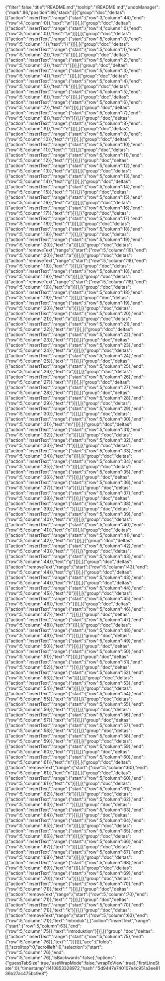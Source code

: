 {"filter":false,"title":"README.md","tooltip":"/README.md","undoManager":{"mark":86,"position":86,"stack":[[{"group":"doc","deltas":[{"action":"insertText","range":{"start":{"row":3,"column":44},"end":{"row":4,"column":0}},"text":"\n"}]}],[{"group":"doc","deltas":[{"action":"insertText","range":{"start":{"row":4,"column":0},"end":{"row":5,"column":0}},"text":"\n"}]}],[{"group":"doc","deltas":[{"action":"insertText","range":{"start":{"row":5,"column":0},"end":{"row":5,"column":1}},"text":"H"}]}],[{"group":"doc","deltas":[{"action":"insertText","range":{"start":{"row":5,"column":1},"end":{"row":5,"column":2}},"text":"ä"}]}],[{"group":"doc","deltas":[{"action":"insertText","range":{"start":{"row":5,"column":2},"end":{"row":5,"column":3}},"text":"r"}]}],[{"group":"doc","deltas":[{"action":"insertText","range":{"start":{"row":5,"column":3},"end":{"row":5,"column":4}},"text":" "}]}],[{"group":"doc","deltas":[{"action":"insertText","range":{"start":{"row":5,"column":4},"end":{"row":5,"column":5}},"text":"k"}]}],[{"group":"doc","deltas":[{"action":"insertText","range":{"start":{"row":5,"column":5},"end":{"row":5,"column":6}},"text":"o"}]}],[{"group":"doc","deltas":[{"action":"insertText","range":{"start":{"row":5,"column":6},"end":{"row":5,"column":7}},"text":"m"}]}],[{"group":"doc","deltas":[{"action":"insertText","range":{"start":{"row":5,"column":7},"end":{"row":5,"column":8}},"text":"m"}]}],[{"group":"doc","deltas":[{"action":"insertText","range":{"start":{"row":5,"column":8},"end":{"row":5,"column":9}},"text":"e"}]}],[{"group":"doc","deltas":[{"action":"insertText","range":{"start":{"row":5,"column":9},"end":{"row":5,"column":10}},"text":"r"}]}],[{"group":"doc","deltas":[{"action":"insertText","range":{"start":{"row":5,"column":10},"end":{"row":5,"column":11}},"text":" "}]}],[{"group":"doc","deltas":[{"action":"insertText","range":{"start":{"row":5,"column":11},"end":{"row":5,"column":12}},"text":"j"}]}],[{"group":"doc","deltas":[{"action":"insertText","range":{"start":{"row":5,"column":12},"end":{"row":5,"column":13}},"text":"a"}]}],[{"group":"doc","deltas":[{"action":"insertText","range":{"start":{"row":5,"column":13},"end":{"row":5,"column":14}},"text":"g"}]}],[{"group":"doc","deltas":[{"action":"insertText","range":{"start":{"row":5,"column":14},"end":{"row":5,"column":15}},"text":" "}]}],[{"group":"doc","deltas":[{"action":"insertText","range":{"start":{"row":5,"column":15},"end":{"row":5,"column":16}},"text":"a"}]}],[{"group":"doc","deltas":[{"action":"insertText","range":{"start":{"row":5,"column":16},"end":{"row":5,"column":17}},"text":"t"}]}],[{"group":"doc","deltas":[{"action":"insertText","range":{"start":{"row":5,"column":17},"end":{"row":5,"column":18}},"text":"t"}]}],[{"group":"doc","deltas":[{"action":"insertText","range":{"start":{"row":5,"column":18},"end":{"row":5,"column":19}},"text":" "}]}],[{"group":"doc","deltas":[{"action":"insertText","range":{"start":{"row":5,"column":19},"end":{"row":5,"column":20}},"text":"a"}]}],[{"group":"doc","deltas":[{"action":"removeText","range":{"start":{"row":5,"column":19},"end":{"row":5,"column":20}},"text":"a"}]}],[{"group":"doc","deltas":[{"action":"removeText","range":{"start":{"row":5,"column":18},"end":{"row":5,"column":19}},"text":" "}]}],[{"group":"doc","deltas":[{"action":"insertText","range":{"start":{"row":5,"column":18},"end":{"row":5,"column":19}},"text":"s"}]}],[{"group":"doc","deltas":[{"action":"removeText","range":{"start":{"row":5,"column":18},"end":{"row":5,"column":19}},"text":"s"}]}],[{"group":"doc","deltas":[{"action":"insertText","range":{"start":{"row":5,"column":18},"end":{"row":5,"column":19}},"text":" "}]}],[{"group":"doc","deltas":[{"action":"insertText","range":{"start":{"row":5,"column":19},"end":{"row":5,"column":20}},"text":"s"}]}],[{"group":"doc","deltas":[{"action":"insertText","range":{"start":{"row":5,"column":20},"end":{"row":5,"column":21}},"text":"a"}]}],[{"group":"doc","deltas":[{"action":"insertText","range":{"start":{"row":5,"column":21},"end":{"row":5,"column":22}},"text":"m"}]}],[{"group":"doc","deltas":[{"action":"insertText","range":{"start":{"row":5,"column":22},"end":{"row":5,"column":23}},"text":"l"}]}],[{"group":"doc","deltas":[{"action":"insertText","range":{"start":{"row":5,"column":23},"end":{"row":5,"column":24}},"text":"a"}]}],[{"group":"doc","deltas":[{"action":"insertText","range":{"start":{"row":5,"column":24},"end":{"row":5,"column":25}},"text":" "}]}],[{"group":"doc","deltas":[{"action":"insertText","range":{"start":{"row":5,"column":25},"end":{"row":5,"column":26}},"text":"a"}]}],[{"group":"doc","deltas":[{"action":"insertText","range":{"start":{"row":5,"column":26},"end":{"row":5,"column":27}},"text":"l"}]}],[{"group":"doc","deltas":[{"action":"insertText","range":{"start":{"row":5,"column":27},"end":{"row":5,"column":28}},"text":"l"}]}],[{"group":"doc","deltas":[{"action":"insertText","range":{"start":{"row":5,"column":28},"end":{"row":5,"column":29}},"text":"t"}]}],[{"group":"doc","deltas":[{"action":"insertText","range":{"start":{"row":5,"column":29},"end":{"row":5,"column":30}},"text":" "}]}],[{"group":"doc","deltas":[{"action":"insertText","range":{"start":{"row":5,"column":30},"end":{"row":5,"column":31}},"text":"m"}]}],[{"group":"doc","deltas":[{"action":"insertText","range":{"start":{"row":5,"column":31},"end":{"row":5,"column":32}},"text":"e"}]}],[{"group":"doc","deltas":[{"action":"insertText","range":{"start":{"row":5,"column":32},"end":{"row":5,"column":33}},"text":"t"}]}],[{"group":"doc","deltas":[{"action":"insertText","range":{"start":{"row":5,"column":33},"end":{"row":5,"column":34}},"text":"e"}]}],[{"group":"doc","deltas":[{"action":"insertText","range":{"start":{"row":5,"column":34},"end":{"row":5,"column":35}},"text":"r"}]}],[{"group":"doc","deltas":[{"action":"insertText","range":{"start":{"row":5,"column":35},"end":{"row":5,"column":36}},"text":"i"}]}],[{"group":"doc","deltas":[{"action":"insertText","range":{"start":{"row":5,"column":36},"end":{"row":5,"column":37}},"text":"a"}]}],[{"group":"doc","deltas":[{"action":"insertText","range":{"start":{"row":5,"column":37},"end":{"row":5,"column":38}},"text":"l"}]}],[{"group":"doc","deltas":[{"action":"insertText","range":{"start":{"row":5,"column":38},"end":{"row":5,"column":39}},"text":" "}]}],[{"group":"doc","deltas":[{"action":"insertText","range":{"start":{"row":5,"column":39},"end":{"row":5,"column":40}},"text":"s"}]}],[{"group":"doc","deltas":[{"action":"insertText","range":{"start":{"row":5,"column":40},"end":{"row":5,"column":41}},"text":"o"}]}],[{"group":"doc","deltas":[{"action":"insertText","range":{"start":{"row":5,"column":41},"end":{"row":5,"column":42}},"text":"m"}]}],[{"group":"doc","deltas":[{"action":"insertText","range":{"start":{"row":5,"column":42},"end":{"row":5,"column":43}},"text":" "}]}],[{"group":"doc","deltas":[{"action":"insertText","range":{"start":{"row":5,"column":43},"end":{"row":5,"column":44}},"text":"g"}]}],[{"group":"doc","deltas":[{"action":"removeText","range":{"start":{"row":5,"column":43},"end":{"row":5,"column":44}},"text":"g"}]}],[{"group":"doc","deltas":[{"action":"insertText","range":{"start":{"row":5,"column":43},"end":{"row":5,"column":44}},"text":"h"}]}],[{"group":"doc","deltas":[{"action":"insertText","range":{"start":{"row":5,"column":44},"end":{"row":5,"column":45}},"text":"ö"}]}],[{"group":"doc","deltas":[{"action":"insertText","range":{"start":{"row":5,"column":45},"end":{"row":5,"column":46}},"text":"r"}]}],[{"group":"doc","deltas":[{"action":"insertText","range":{"start":{"row":5,"column":46},"end":{"row":5,"column":47}},"text":" "}]}],[{"group":"doc","deltas":[{"action":"insertText","range":{"start":{"row":5,"column":47},"end":{"row":5,"column":48}},"text":"t"}]}],[{"group":"doc","deltas":[{"action":"insertText","range":{"start":{"row":5,"column":48},"end":{"row":5,"column":49}},"text":"i"}]}],[{"group":"doc","deltas":[{"action":"insertText","range":{"start":{"row":5,"column":49},"end":{"row":5,"column":50}},"text":"l"}]}],[{"group":"doc","deltas":[{"action":"insertText","range":{"start":{"row":5,"column":50},"end":{"row":5,"column":51}},"text":"l"}]}],[{"group":"doc","deltas":[{"action":"insertText","range":{"start":{"row":5,"column":51},"end":{"row":5,"column":52}},"text":" "}]}],[{"group":"doc","deltas":[{"action":"insertText","range":{"start":{"row":5,"column":52},"end":{"row":5,"column":53}},"text":"w"}]}],[{"group":"doc","deltas":[{"action":"insertText","range":{"start":{"row":5,"column":53},"end":{"row":5,"column":54}},"text":"e"}]}],[{"group":"doc","deltas":[{"action":"insertText","range":{"start":{"row":5,"column":54},"end":{"row":5,"column":55}},"text":"b"}]}],[{"group":"doc","deltas":[{"action":"insertText","range":{"start":{"row":5,"column":55},"end":{"row":5,"column":56}},"text":"t"}]}],[{"group":"doc","deltas":[{"action":"insertText","range":{"start":{"row":5,"column":56},"end":{"row":5,"column":57}},"text":"e"}]}],[{"group":"doc","deltas":[{"action":"insertText","range":{"start":{"row":5,"column":57},"end":{"row":5,"column":58}},"text":"k"}]}],[{"group":"doc","deltas":[{"action":"insertText","range":{"start":{"row":5,"column":58},"end":{"row":5,"column":59}},"text":"n"}]}],[{"group":"doc","deltas":[{"action":"insertText","range":{"start":{"row":5,"column":59},"end":{"row":5,"column":60}},"text":"i"}]}],[{"group":"doc","deltas":[{"action":"insertText","range":{"start":{"row":5,"column":60},"end":{"row":5,"column":61}},"text":"n"}]}],[{"group":"doc","deltas":[{"action":"removeText","range":{"start":{"row":5,"column":60},"end":{"row":5,"column":61}},"text":"n"}]}],[{"group":"doc","deltas":[{"action":"insertText","range":{"start":{"row":5,"column":60},"end":{"row":5,"column":61}},"text":"s"}]}],[{"group":"doc","deltas":[{"action":"insertText","range":{"start":{"row":5,"column":61},"end":{"row":5,"column":62}},"text":"k"}]}],[{"group":"doc","deltas":[{"action":"insertText","range":{"start":{"row":5,"column":62},"end":{"row":5,"column":63}},"text":" "}]}],[{"group":"doc","deltas":[{"action":"insertText","range":{"start":{"row":5,"column":63},"end":{"row":5,"column":64}},"text":"i"}]}],[{"group":"doc","deltas":[{"action":"insertText","range":{"start":{"row":5,"column":64},"end":{"row":5,"column":65}},"text":"n"}]}],[{"group":"doc","deltas":[{"action":"insertText","range":{"start":{"row":5,"column":65},"end":{"row":5,"column":66}},"text":"t"}]}],[{"group":"doc","deltas":[{"action":"insertText","range":{"start":{"row":5,"column":66},"end":{"row":5,"column":67}},"text":"r"}]}],[{"group":"doc","deltas":[{"action":"insertText","range":{"start":{"row":5,"column":67},"end":{"row":5,"column":68}},"text":"o"}]}],[{"group":"doc","deltas":[{"action":"insertText","range":{"start":{"row":5,"column":68},"end":{"row":5,"column":69}},"text":"d"}]}],[{"group":"doc","deltas":[{"action":"insertText","range":{"start":{"row":5,"column":69},"end":{"row":5,"column":70}},"text":"u"}]}],[{"group":"doc","deltas":[{"action":"insertText","range":{"start":{"row":5,"column":70},"end":{"row":5,"column":71}},"text":" "}]}],[{"group":"doc","deltas":[{"action":"removeText","range":{"start":{"row":5,"column":70},"end":{"row":5,"column":71}},"text":" "}]}],[{"group":"doc","deltas":[{"action":"insertText","range":{"start":{"row":5,"column":70},"end":{"row":5,"column":71}},"text":"k"}]}],[{"group":"doc","deltas":[{"action":"removeText","range":{"start":{"row":5,"column":63},"end":{"row":5,"column":71}},"text":"introduk"},{"action":"insertText","range":{"start":{"row":5,"column":63},"end":{"row":5,"column":75}},"text":"introduktion"}]}],[{"group":"doc","deltas":[{"action":"insertText","range":{"start":{"row":5,"column":75},"end":{"row":5,"column":76}},"text":"."}]}]]},"ace":{"folds":[],"scrolltop":0,"scrollleft":0,"selection":{"start":{"row":5,"column":76},"end":{"row":5,"column":76},"isBackwards":false},"options":{"guessTabSize":true,"useWrapMode":false,"wrapToView":true},"firstLineState":0},"timestamp":1410853328972,"hash":"5d9447e740107e4c951a3ee8136b27ac475bc9e8"}